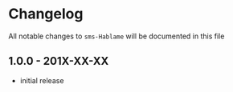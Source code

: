 # Changelog

All notable changes to `sms-Hablame` will be documented in this file

## 1.0.0 - 201X-XX-XX

- initial release

